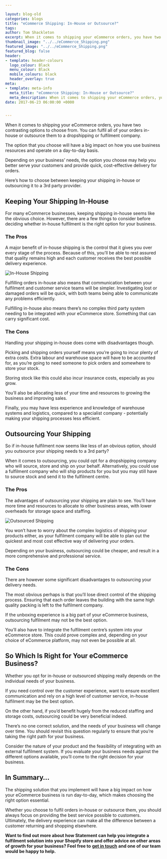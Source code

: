 ```yaml
--- 

layout: blog-old
categories: blogs
title: "eCommerce Shipping: In-House or Outsource?"
tags:
author: Tom Shackleton
excerpt: When it comes to shipping your eCommerce orders, you have two contrasting options to choose from. You can fulfil all of your orders in-house or outsource them to a dropshipping or fulfilment company.
thumbnail_image: "../../eCommerce_Shipping.png"
featured_image: "../../eCommerce_Shipping.png"
featured_blog: false
header:
- template: header-colours
  logo_colour: Black
  menu_colour: Black
  mobile_colours: black
  header_overlay: true
meta:
- template: meta-info
  meta_title: "eCommerce Shipping: In-House or Outsource?"
  meta_description: When it comes to shipping your eCommerce orders, you have two contrasting options to choose from. You can fulfil all of your orders in-house or outsource them to a dropshipping or fulfilment company.
date: 2017-06-23 06:00:00 +0000


--- 
```

When it comes to shipping your eCommerce orders, you have two contrasting options to choose from. You can fulfil all of your orders in-house or outsource them to a dropshipping or fulfilment company.

The option that you choose will have a big impact on how you use business resources and operate on a day-to-day basis.

Depending on your business’ needs, the option you choose may help you better serve your customers and provide quick, cost-effective delivery for orders.

Here’s how to choose between keeping your shipping in-house or outsourcing it to a 3rd party provider.

  

Keeping Your Shipping In-House
------------------------------

For many eCommerce businesses, keeping shipping in-house seems like the obvious choice. However, there are a few things to consider before deciding whether in-house fulfilment is the right option for your business.

  

### The Pros

A major benefit of in-house shipping is the control that it gives you over every stage of the process. Because of this, you’ll be able to rest assured that quality remains high and each customer receives the best possible delivery experience.

![In-House Shipping](../../In_House_Shipping.jpg)

Fulfilling orders in-house also means that communication between your fulfilment and customer service teams will be simpler. Investigating lost or damaged orders will be quick, with both teams being able to communicate any problems efficiently.

Fulfilling in-house also means there’s no complex third party system needing to be integrated with your eCommerce store. Something that can carry significant cost.

  

### The Cons

Handling your shipping in-house does come with disadvantages though.

Picking and shipping orders yourself means you’re going to incur plenty of extra costs. Extra labour and warehouse space will have to be accounted for, as you’re going to need someone to pick orders and somewhere to store your stock.

Storing stock like this could also incur insurance costs, especially as you grow.

You’ll also be allocating less of your time and resources to growing the business and improving sales.

Finally, you may have less experience and knowledge of warehouse systems and logistics, compared to a specialist company - potentially making your shipping processes less efficient.

  

Outsourcing Your Shipping
-------------------------

So if in-house fulfilment now seems like less of an obvious option, should you outsource your shipping needs to a 3rd party?

When it comes to outsourcing, you could opt for a dropshipping company who will source, store and ship on your behalf. Alternatively, you could use a fulfilment company who will ship products for you but you may still have to source stock and send it to the fulfilment centre.

  

### The Pros

The advantages of outsourcing your shipping are plain to see. You’ll have more time and resources to allocate to other business areas, with lower overheads for storage space and staffing.

![Outsourced Shipping](../../Outsourced_Shipping.jpg)

You won’t have to worry about the complex logistics of shipping your products either, as your fulfilment company will be able to plan out the quickest and most cost effective way of delivering your orders.

Depending on your business, outsourcing could be cheaper, and result in a more comprehensive and professional service.

  

### The Cons

There are however some significant disadvantages to outsourcing your delivery needs.

The most obvious perhaps is that you’ll lose direct control of the shipping process. Ensuring that each order leaves the building with the same high quality packing is left to the fulfilment company.

If the unboxing experience is a big part of your eCommerce business, outsourcing fulfilment may not be the best option.

You’ll also have to integrate the fulfilment centre’s system into your eCommerce store. This could prove complex and, depending on your choice of eCommerce platform, may not even be possible at all.

  

So Which Is Right for Your eCommerce Business?
----------------------------------------------

Whether you opt for in-house or outsourced shipping really depends on the individual needs of your business.

If you need control over the customer experience, want to ensure excellent communication and rely on a high level of customer service, in-house fulfilment may be the best option.

On the other hand, if you’d benefit hugely from the reduced staffing and storage costs, outsourcing could be very beneficial indeed.

There’s no one correct solution, and the needs of your business will change over time. You should revisit this question regularly to ensure that you’re taking the right path for your business.

Consider the nature of your product and the feasibility of integrating with an external fulfilment system. If you evaluate your business needs against the different options available, you’ll come to the right decision for your business.

  

In Summary…
-----------

The shipping solution that you implement will have a big impact on how your eCommerce business is run day-to-day, which makes choosing the right option essential.

Whether you choose to fulfil orders in-house or outsource them, you should always focus on providing the best service possible to customers. Ultimately, the delivery experience can make all the difference between a customer returning and shopping elsewhere.

**Want to find out more about how Statement can help you integrate a fulfilment solution into your Shopify store and offer advice on other areas of growth for your business? Feel free to** [**get in touch**](https://www.statementagency.com/contact-us) **and one of our team would be happy to help.**